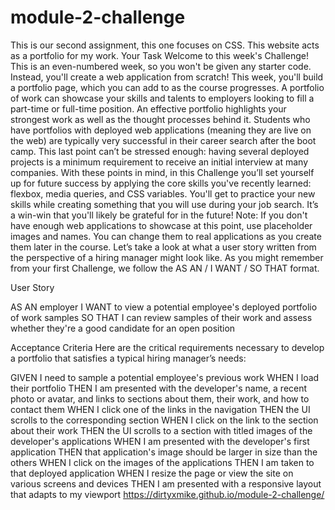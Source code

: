 # module-2-challenge
This is our second assignment, this one focuses on CSS. This website acts as a portfolio for my work.
Your Task
Welcome to this week's Challenge! This is an even-numbered week, so you won't be given any starter code. Instead, you'll create a web application from scratch! This week, you'll build a portfolio page, which you can add to as the course progresses.
A portfolio of work can showcase your skills and talents to employers looking to fill a part-time or full-time position. An effective portfolio highlights your strongest work as well as the thought processes behind it. Students who have portfolios with deployed web applications (meaning they are live on the web) are typically very successful in their career search after the boot camp. This last point can’t be stressed enough: having several deployed projects is a minimum requirement to receive an initial interview at many companies.
With these points in mind, in this Challenge you’ll set yourself up for future success by applying the core skills you've recently learned: flexbox, media queries, and CSS variables. You'll get to practice your new skills while creating something that you will use during your job search. It’s a win-win that you'll likely be grateful for in the future!
Note: If you don't have enough web applications to showcase at this point, use placeholder images and names. You can change them to real applications as you create them later in the course.
Let’s take a look at what a user story written from the perspective of a hiring manager might look like. As you might remember from your first Challenge, we follow the AS AN / I WANT / SO THAT format.

User Story

AS AN employer
I WANT to view a potential employee's deployed portfolio of work samples
SO THAT I can review samples of their work and assess whether they're a good candidate for an open position



Acceptance Criteria
Here are the critical requirements necessary to develop a portfolio that satisfies a typical hiring manager’s needs:

GIVEN I need to sample a potential employee's previous work
WHEN I load their portfolio
THEN I am presented with the developer's name, a recent photo or avatar, and links to sections about them, their work, and how to contact them
WHEN I click one of the links in the navigation
THEN the UI scrolls to the corresponding section
WHEN I click on the link to the section about their work
THEN the UI scrolls to a section with titled images of the developer's applications
WHEN I am presented with the developer's first application
THEN that application's image should be larger in size than the others
WHEN I click on the images of the applications
THEN I am taken to that deployed application
WHEN I resize the page or view the site on various screens and devices
THEN I am presented with a responsive layout that adapts to my viewport
https://dirtyxmike.github.io/module-2-challenge/
